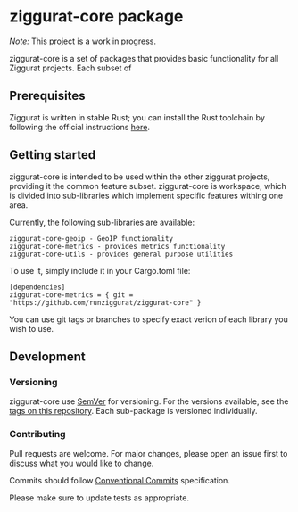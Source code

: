 # ziggurat-core package

*Note:* This project is a work in progress.

ziggurat-core is a set of packages that provides basic functionality for all Ziggurat projects. Each subset of 

## Prerequisites

Ziggurat is written in stable Rust; you can install the Rust toolchain by following the official instructions [here](https://www.rust-lang.org/learn/get-started).

## Getting started

ziggurat-core is intended to be used within the other ziggurat projects, providing it the common feature subset. ziggurat-core is workspace, which is divided into sub-libraries which implement specific features withing one area.

Currently, the following sub-libraries are available:
```
ziggurat-core-geoip - GeoIP functionality
ziggurat-core-metrics - provides metrics functionality
ziggurat-core-utils - provides general purpose utilities
```

To use it, simply include it in your Cargo.toml file:
```
[dependencies]
ziggurat-core-metrics = { git = "https://github.com/runziggurat/ziggurat-core" }
```

You can use git tags or branches to specify exact verion of each library you wish to use.

## Development

### Versioning

ziggurat-core use [SemVer](http://semver.org/) for versioning. For the versions available, see the [tags on this repository](https://github.com/runziggurat/ziggurat-core). 
Each sub-package is versioned individually.

### Contributing

Pull requests are welcome. For major changes, please open an issue first to discuss what you would like to change.

Commits should follow [Conventional Commits](https://www.conventionalcommits.org/en/v1.0.0/) specification.

Please make sure to update tests as appropriate.